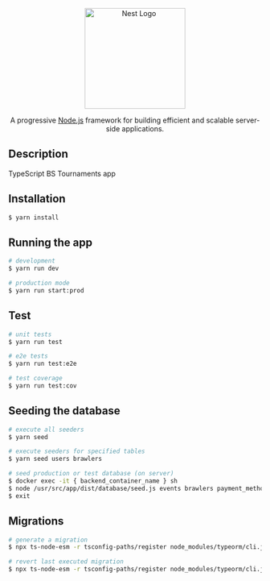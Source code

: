 <p align="center">
  <a href="http://nestjs.com/" target="blank"><img src="https://nestjs.com/img/logo-small.svg" width="200" alt="Nest Logo" /></a>
</p>

[circleci-image]: https://img.shields.io/circleci/build/github/nestjs/nest/master?token=abc123def456
[circleci-url]: https://circleci.com/gh/nestjs/nest

  <p align="center">A progressive <a href="http://nodejs.org" target="_blank">Node.js</a> framework for building efficient and scalable server-side applications.</p>

## Description

TypeScript BS Tournaments app
<!--[Nest](https://github.com/nestjs/nest)-->

## Installation

```bash
$ yarn install
```

## Running the app

```bash
# development
$ yarn run dev

# production mode
$ yarn run start:prod
```

## Test

```bash
# unit tests
$ yarn run test

# e2e tests
$ yarn run test:e2e

# test coverage
$ yarn run test:cov
```

## Seeding the database

```bash
# execute all seeders
$ yarn seed

# execute seeders for specified tables
$ yarn seed users brawlers

# seed production or test database (on server)
$ docker exec -it { backend_container_name } sh
$ node /usr/src/app/dist/database/seed.js events brawlers payment_methods withdrawal_methods
$ exit
```

## Migrations

```bash
# generate a migration
$ npx ts-node-esm -r tsconfig-paths/register node_modules/typeorm/cli.js migration:generate ./src/database/migrations/{MIGRATION_NAME} -d ./src/database/data-source.ts

# revert last executed migration
$ npx ts-node-esm -r tsconfig-paths/register node_modules/typeorm/cli.js migration:revert -d ./src/database/data-source.ts
```